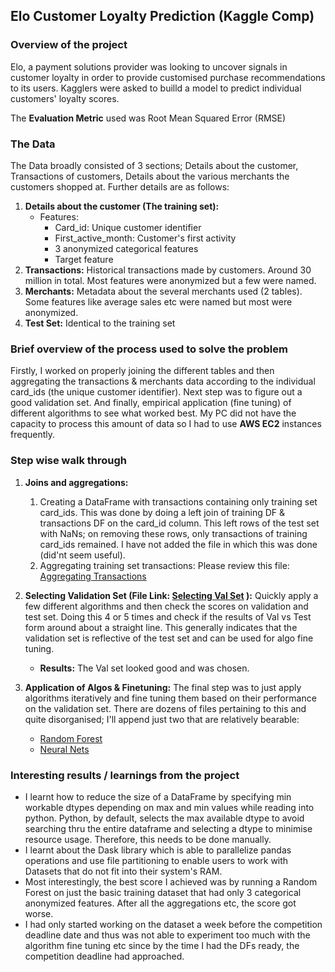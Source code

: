 ## Elo Customer Loyalty Prediction (Kaggle Comp)

### Overview of the project

Elo, a payment solutions provider was looking to uncover signals in customer loyalty in order to provide customised purchase recommendations to its users. Kagglers were asked to builld a model to predict individual customers' loyalty scores.

The __Evaluation Metric__ used was Root Mean Squared Error (RMSE)

### The Data

The Data broadly consisted of 3 sections; Details about the customer, Transactions of customers, Details about the various merchants the customers shopped at. Further details are as follows:

1. __Details about the customer (The training set):__ 
   - Features: 
       - Card_id: Unique customer identifier
       - First_active_month: Customer's first activity
       - 3 anonymized categorical features
       - Target feature
2. __Transactions:__ Historical transactions made by customers. Around 30 million in total. Most features were anonymized but a few were named.
3. __Merchants:__ Metadata about the several merchants used (2 tables). Some features like average sales etc were named but most were anonymized.
4. __Test Set:__ Identical to the training set

### Brief overview of the process used to solve the problem

Firstly, I worked on properly joining the different tables and then aggregating the transactions & merchants data according to the individual card_ids (the unique customer identifier). Next step was to figure out a good validation set.  And finally, empirical application (fine tuning) of different algorithms to see what worked best. My PC did not have the capacity to process this amount of data so I had to use __AWS EC2__ instances frequently. 

### Step wise walk through

1. __Joins and aggregations:__
    1. Creating a DataFrame with transactions containing only training set card_ids. This was done by doing a left join of training DF & transactions DF on the card_id column. This left rows of the test set with NaNs; on removing these rows, only transactions of training card_ids remained. I have not added the file in which this was done (did'nt seem useful).
    2. Aggregating training set transactions: Please review this file: [Aggregating Transactions](https://github.com/InsciteAnalytics/Elo-Merchant-Category-Kaggle-Comp-/blob/master/Aggregating%20Transactions.ipynb)

2. __Selecting Validation Set (File Link: [Selecting Val Set](https://github.com/InsciteAnalytics/Elo-Merchant-Category-Kaggle-Comp-/blob/master/Val-Test%20Sets.ipynb) ):__ Quickly apply a few different algorithms and then check the scores on validation and test set. Doing this 4 or 5 times and check if the results of Val vs Test form around about a straight line. This generally indicates that the validation set is reflective of the test set and can be used for algo fine tuning.
    - __Results:__ The Val set looked good and was chosen.
3. __Application of Algos & Finetuning:__ The final step was to just apply algorithms iteratively and fine tuning them based on their performance on the validation set. There are dozens of files pertaining to this and quite disorganised; I'll append just two that are relatively bearable:
    - [Random Forest](https://github.com/InsciteAnalytics/Elo-Merchant-Category-Kaggle-Comp-/blob/master/RF%20on%20combined%20data.ipynb)
    - [Neural Nets](https://github.com/InsciteAnalytics/Elo-Merchant-Category-Kaggle-Comp-/blob/master/Neural%20Net%20Post%20Comp.ipynb)

### Interesting results / learnings from the project

- I learnt how to reduce the size of a DataFrame by specifying min workable dtypes depending on max and min values while reading into python. Python, by default, selects the max available dtype to avoid searching thru the entire dataframe and selecting a dtype to minimise resource usage. Therefore, this needs to be done manually.
- I learnt about the Dask library which is able to parallelize pandas operations and use file partitioning to enable users to work with Datasets that do not fit into their system's RAM. 
- Most interestingly, the best score I achieved was by running a Random Forest on just the basic training dataset that had only 3 categorical anonymized features. After all the aggregations etc, the score got worse.
- I had only started working on the dataset a week before the competition deadline date and thus was not able to experiment too much with the algorithm fine tuning etc since by the time I had the DFs ready, the competition deadline had approached.
